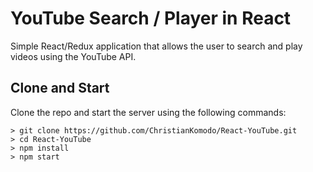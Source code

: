 # YouTube Search / Player in React

Simple React/Redux application that allows the user to search and play videos using the YouTube API.

## Clone and Start

Clone the repo and start the server using the following commands:

```
> git clone https://github.com/ChristianKomodo/React-YouTube.git
> cd React-YouTube
> npm install
> npm start
```
